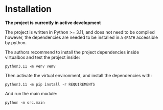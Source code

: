 # Installation

**The project is currently in active development**

The project is written in Python >= 3.11, and does not need to be
compiled however, the dependencies are needed to be installed in a
`$PATH` accessible by python.

The authors recommend to install the project dependencies inside
virtualbox and test the project inside:

```
python3.11 -m venv venv
```

Then activate the virtual environment, and install the dependencies
with:

```
python3.11 -m pip install -r REQUIREMENTS
```

And run the main module:

```
python -m src.main
```
